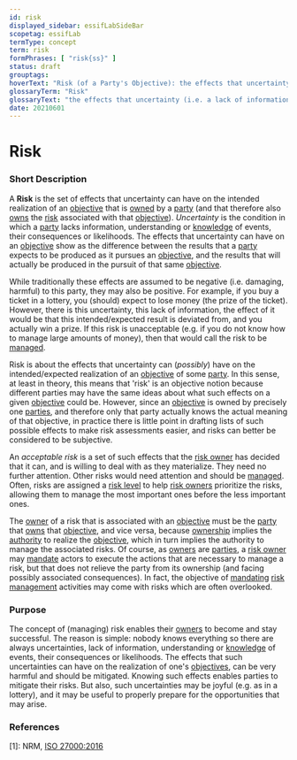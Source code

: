 ```yaml
---
id: risk
displayed_sidebar: essifLabSideBar
scopetag: essifLab
termType: concept
term: risk
formPhrases: [ "risk{ss}" ]
status: draft
grouptags:
hoverText: "Risk (of a Party's Objective): the effects that uncertainty (i.e. a lack of information, understanding or knowledge of events, their consequences or likelihoods) can have on the intended realization of that Party's Objective."
glossaryTerm: "Risk"
glossaryText: "the effects that uncertainty (i.e. a lack of information, understanding or [knowledge](@) of events, their consequences or likelihoods) can have on the intended realization of an [objective](@) of a [party](@)."
date: 20210601
---
```


# Risk

### Short Description

A **Risk** is the set of effects that uncertainty can have on the intended realization of an [objective](@) that is [owned](@) by a [party](@) (and that therefore also [owns](risk-owner@) the [risk](@) associated with that [objective](@)). *Uncertainty* is the condition in which a [party](@) lacks information, understanding or [knowledge](@) of events, their consequences or likelihoods. The effects that uncertainty can have on an [objective](@) show as the difference between the results that a [party](@) expects to be produced as it pursues an [objective](@), and the results that will actually be produced in the pursuit of that same [objective](@).

While traditionally these effects are assumed to be negative (i.e. damaging, harmful) to this party, they may also be positive. For example, if you buy a ticket in a lottery, you (should) expect to lose money (the prize of the ticket). However, there is this uncertainty, this lack of information, the effect of it would be that this intended/expected result is deviated from, and you actually win a prize. If this risk is unacceptable (e.g. if you do not know how to manage large amounts of money), then that would call the risk to be [managed](risk-management@).

Risk is about the effects that uncertainty can (_possibly_) have on the intended/expected realization of an [objective](@) of some [party](@). In this sense, at least in theory, this means that 'risk' is an objective notion because different parties may have the same ideas about what such effects on a given [objective](@) could be. However, since an  [objective](@) is owned by precisely one [parties](@), and therefore only that party actually knows the actual meaning of that objective, in practice there is little point in drafting lists of such possible effects to make risk assessments easier, and risks can better be considered to be subjective.

An _acceptable risk_ is a set of such effects that the [risk owner](@) has decided that it can, and is willing to deal with as they materialize. They need no further attention. Other risks would need attention and should be [managed](risk-management@). Often, risks are assigned a [risk level](@) to help [risk owners](risk-owner@) prioritize the risks, allowing them to manage the most important ones before the less important ones.

The [owner](@) of a risk that is associated with an [objective](@) must be the [party](@) that [owns](@) that [objective](@), and vice versa, because [ownership](@) implies the [authority](@) to realize the [objective](@), which in turn implies the authority to manage the associated risks. Of course, as [owners](@) are [parties](@), a [risk owner](@) may [mandate](@) actors to execute the actions that are necessary to manage a risk, but that does not relieve the party from its ownership (and facing possibly associated consequences). In fact, the objective of [mandating](mandate@) [risk management](@) activities may come with risks which are often overlooked.

### Purpose

The concept of (managing) risk enables their [owners](@) to become and stay successful. The reason is simple: nobody knows everything so there are always uncertainties, lack of information, understanding or [knowledge](@) of events, their consequences or likelihoods. The effects that such uncertainties can have on the realization of one's [objectives](@), can be very harmful and should be mitigated. Knowing such effects enables parties to mitigate their risks. But also, such uncertainties may be joyful (e.g. as in a lottery), and it may be useful to properly prepare for the opportunities that may arise.

### References

[1]: NRM, [ISO 27000:2016](https://www.iso.org/obp/ui#iso:std:iso-iec:27000:ed-4:v1:en)